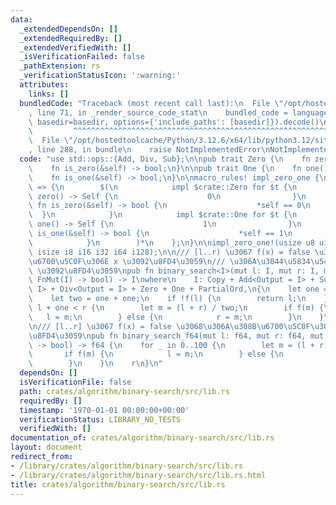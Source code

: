 ```yaml
---
data:
  _extendedDependsOn: []
  _extendedRequiredBy: []
  _extendedVerifiedWith: []
  _isVerificationFailed: false
  _pathExtension: rs
  _verificationStatusIcon: ':warning:'
  attributes:
    links: []
  bundledCode: "Traceback (most recent call last):\n  File \"/opt/hostedtoolcache/Python/3.12.6/x64/lib/python3.12/site-packages/onlinejudge_verify/documentation/build.py\"\
    , line 71, in _render_source_code_stat\n    bundled_code = language.bundle(stat.path,\
    \ basedir=basedir, options={'include_paths': [basedir]}).decode()\n          \
    \         ^^^^^^^^^^^^^^^^^^^^^^^^^^^^^^^^^^^^^^^^^^^^^^^^^^^^^^^^^^^^^^^^^^^^^^^^^^^^^^^^^\n\
    \  File \"/opt/hostedtoolcache/Python/3.12.6/x64/lib/python3.12/site-packages/onlinejudge_verify/languages/rust.py\"\
    , line 288, in bundle\n    raise NotImplementedError\nNotImplementedError\n"
  code: "use std::ops::{Add, Div, Sub};\n\npub trait Zero {\n    fn zero() -> Self;\n\
    \    fn is_zero(&self) -> bool;\n}\n\npub trait One {\n    fn one() -> Self;\n\
    \    fn is_one(&self) -> bool;\n}\n\nmacro_rules! impl_zero_one {\n    ($($t:ty)*)\
    \ => {\n        $(\n            impl $crate::Zero for $t {\n                fn\
    \ zero() -> Self {\n                    0\n                }\n               \
    \ fn is_zero(&self) -> bool {\n                    *self == 0\n              \
    \  }\n            }\n            impl $crate::One for $t {\n                fn\
    \ one() -> Self {\n                    1\n                }\n                fn\
    \ is_one(&self) -> bool {\n                    *self == 1\n                }\n\
    \            }\n        )*\n    };\n}\n\nimpl_zero_one!(usize u8 u16 u32 u64 u128\
    \ isize i8 i16 i32 i64 i128);\n\n/// [l..r) \u3067 f(x) = false \u3068\u306A\u308B\
    \u6700\u5C0F\u306E x \u3092\u8FD4\u3059\n/// \u306A\u3044\u5834\u5408\u306F r\
    \ \u3092\u8FD4\u3059\npub fn binary_search<I>(mut l: I, mut r: I, mut f: impl\
    \ FnMut(I) -> bool) -> I\nwhere\n    I: Copy + Add<Output = I> + Sub<Output =\
    \ I> + Div<Output = I> + Zero + One + PartialOrd,\n{\n    let one = I::one();\n\
    \    let two = one + one;\n    if !f(l) {\n        return l;\n    }\n    while\
    \ l + one < r {\n        let m = (l + r) / two;\n        if f(m) {\n         \
    \   l = m;\n        } else {\n            r = m;\n        }\n    }\n    r\n}\n\
    \n/// [l..r] \u3067 f(x) = false \u3068\u306A\u308B\u6700\u5C0F\u306E x \u3092\
    \u8FD4\u3059\npub fn binary_search_f64(mut l: f64, mut r: f64, mut f: impl FnMut(f64)\
    \ -> bool) -> f64 {\n    for _ in 0..100 {\n        let m = (l + r) / 2.0;\n \
    \       if f(m) {\n            l = m;\n        } else {\n            r = m;\n\
    \        }\n    }\n    r\n}\n"
  dependsOn: []
  isVerificationFile: false
  path: crates/algorithm/binary-search/src/lib.rs
  requiredBy: []
  timestamp: '1970-01-01 00:00:00+00:00'
  verificationStatus: LIBRARY_NO_TESTS
  verifiedWith: []
documentation_of: crates/algorithm/binary-search/src/lib.rs
layout: document
redirect_from:
- /library/crates/algorithm/binary-search/src/lib.rs
- /library/crates/algorithm/binary-search/src/lib.rs.html
title: crates/algorithm/binary-search/src/lib.rs
---
```

